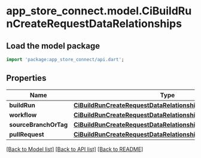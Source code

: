 # app_store_connect.model.CiBuildRunCreateRequestDataRelationships

## Load the model package
```dart
import 'package:app_store_connect/api.dart';
```

## Properties
Name | Type | Description | Notes
------------ | ------------- | ------------- | -------------
**buildRun** | [**CiBuildRunCreateRequestDataRelationshipsBuildRun**](CiBuildRunCreateRequestDataRelationshipsBuildRun.md) |  | [optional] 
**workflow** | [**CiBuildRunCreateRequestDataRelationshipsWorkflow**](CiBuildRunCreateRequestDataRelationshipsWorkflow.md) |  | [optional] 
**sourceBranchOrTag** | [**CiBuildRunCreateRequestDataRelationshipsSourceBranchOrTag**](CiBuildRunCreateRequestDataRelationshipsSourceBranchOrTag.md) |  | [optional] 
**pullRequest** | [**CiBuildRunCreateRequestDataRelationshipsPullRequest**](CiBuildRunCreateRequestDataRelationshipsPullRequest.md) |  | [optional] 

[[Back to Model list]](../README.md#documentation-for-models) [[Back to API list]](../README.md#documentation-for-api-endpoints) [[Back to README]](../README.md)


